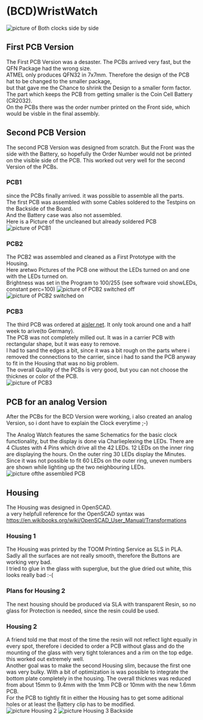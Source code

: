# (BCD)WristWatch
![picture of Both clocks side by side](Pictures/AnalogClock.jpg)
## First PCB Version
The First PCB Version was a desaster. The PCBs arrived very fast, but the QFN Package had the wrong size.<br>
ATMEL only produces QFN32 in 7x7mm. Therefore the design of the PCB hat to be changed to the smaller package,<br> 
but that gave me the Chance to shrink the Design to a smaller form factor.<br>
The part which keeps the PCB from getting smaller is the Coin Cell Battery (CR2032).<br>
On the PCBs there was the order number printed on the Front side, which would be visble in the final assembly.<br>
## Second PCB Version
The second PCB Version was designed from scratch. But the Front was the side with the Battery, so hopefully the Order Number would not be printed on the visible side of the PCB. This worked out very well for the second Version of the PCBs.
### PCB1
since the PCBs finally arrived. it was possible to assemble all the parts.<br>
The first PCB was assembled with some Cables soldered to the Testpins on the Backside of the Board.<br>
And the Battery case was also not assembled.<br>
Here is a Picture of the uncleaned but already soldered PCB<br>
![picture of PCB1](Pictures/PCB1_F1.jpg)

### PCB2
The PCB2 was assembled and cleaned as a First Prototype with the Housing. <br>
Here aretwo Pictures of the PCB one without the LEDs turned on and one with the LEDs turned on. <br>
Brightness was set in the Program to 100/255 (see software void showLEDs, constant perc=100) 
![picture of PCB2 switched off](Pictures/PCB2_F1_off.jpg)
![picture of PCB2 switched on](Pictures/PCB2_F1_on.jpg)

### PCB3
The third PCB was ordered at [aisler.net](https://aisler.net). It only took around one and a half week to arive(to Germany).<br>
The PCB was not completely milled out. It was in a carrier PCB with rectangular shape, but it was easy to remove.<br>
I had to sand the edges a bit, since it was a bit rough on the parts where i removed the connections to the carrier, since i had to sand the PCB anyway to fit in the Housing that was no big problem.<br>
The overall Quality of the PCBs is very good, but you can not choose the thicknes or color of the PCB.<br>
![picture of PCB3](Pictures/PCB3.jpg)

## PCB for an analog Version
After the PCBs for the BCD Version were working, i also created an analog Version, so i dont have to explain the Clock everytime ;-)

The Analog Watch features the same Schematics for the basic clock functionality, but the display is done via Charlieplexing the LEDs. There are 4 Clustes with 4 Pins which drive all the 42 LEDs. 12 LEDs on the inner ring are displaying the hours. On the outer ring 30 LEDs display the Minutes. Since it was not possible to fit 60 LEDs on the outer ring, uneven numbers are shown while lighting up the two neighbouring LEDs.
![picture ofthe assembled PCB](Pictures/AnalogPCB.jpg)

## Housing
The Housing was designed in OpenSCAD. <br>
a very helpfull reference for the OpenSCAD syntax was<br>
https://en.wikibooks.org/wiki/OpenSCAD_User_Manual/Transformations

### Housing 1
The Housing was printed by the TOOM Printing Service as SLS in PLA. <br>
Sadly all the surfaces are not really smooth, therefore the Buttons are working very bad.<br>
I tried to glue in the glass with superglue, but the glue dried out white, this looks really bad :-(<br>

### Plans for Housing 2
The next housing should be produced via SLA with transparent Resin, so no glass for Protection is needed, 
since the resin could be used.

### Housing 2
A friend told me that most of the time the resin will not reflect light equally in every spot, therefore i decided to order a PCB without glass and do the mounting of the glass with very tight tolerances and a rim on the top edge.<br>
this worked out extremely well.<br>
Another goal was to make the second Housing slim, because the first one was very bulky. With a bit of optimization is was possible to integrate the bottom plate completely in the housing. The overall thicknes was reduced from about 15mm to 9.4mm with the 1mm PCB or 10mm with the new 1.6mm PCB.<br>
For the PCB to tightly fit in either the Housing has to get some aditional holes or at least the Battery clip has to be modified.<br>
![picture Housing 2](Pictures/Housing2.jpg)
![picture Housing 3 Backside](Pictures/Housing3b.jpg)

